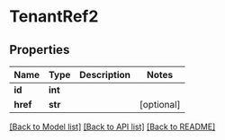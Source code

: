 # TenantRef2

## Properties
Name | Type | Description | Notes
------------ | ------------- | ------------- | -------------
**id** | **int** |  | 
**href** | **str** |  | [optional] 

[[Back to Model list]](../README.md#documentation-for-models) [[Back to API list]](../README.md#documentation-for-api-endpoints) [[Back to README]](../README.md)

